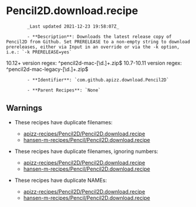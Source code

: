 # Pencil2D.download.recipe

            _Last updated 2021-12-23 19:58:07Z_

            - **Description**: Downloads the latest release copy of Pencil2D from Github. Set PRERELEASE to a non-empty string to download prereleases, either via Input in an override or via the -k option, i.e.: `-k PRERELEASE=yes`

10.12+ version regex: ^pencil2d-mac-[\d.]+.zip$
10.7-10.11 version regex: ^pencil2d-mac-legacy-[\d.]+.zip$

            - **Identifier**: `com.github.apizz.download.Pencil2D`

            - **Parent Recipes**: `None`

## Warnings

- These recipes have duplicate filenames:
    - [apizz-recipes/Pencil2D/Pencil2D.download.recipe](/autopkg-dupe-tracker/apizz-recipes/Pencil2D/Pencil2D.download.recipe)
    - [hansen-m-recipes/Pencil/Pencil2D.download.recipe](/autopkg-dupe-tracker/hansen-m-recipes/Pencil/Pencil2D.download.recipe)

- These recipes have duplicate filenames, ignoring numbers:
    - [apizz-recipes/Pencil2D/Pencil2D.download.recipe](/autopkg-dupe-tracker/apizz-recipes/Pencil2D/Pencil2D.download.recipe)
    - [hansen-m-recipes/Pencil/Pencil2D.download.recipe](/autopkg-dupe-tracker/hansen-m-recipes/Pencil/Pencil2D.download.recipe)

- These recipes have duplicate NAMEs:
    - [apizz-recipes/Pencil2D/Pencil2D.download.recipe](/autopkg-dupe-tracker/apizz-recipes/Pencil2D/Pencil2D.download.recipe)
    - [hansen-m-recipes/Pencil/Pencil2D.download.recipe](/autopkg-dupe-tracker/hansen-m-recipes/Pencil/Pencil2D.download.recipe)